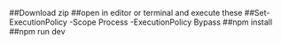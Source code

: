 ##Download zip
##open in editor or terminal and execute these
##Set-ExecutionPolicy -Scope Process -ExecutionPolicy Bypass
##npm install
##npm run dev
